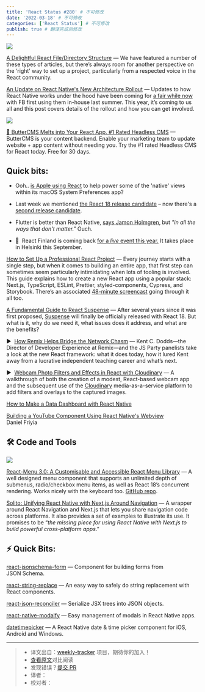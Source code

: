 ```yaml
---
title: 'React Status #280' # 不可修改
date: '2022-03-18' # 不可修改
categories: ['React Status'] # 不可修改
publish: true # 翻译完成后修改
---
```


[![](https://res.cloudinary.com/cpress/image/upload/w_1280,e_sharpen:60/v1647446598/iwfikud5skbmjt6pecw8.jpg)](https://react.statuscode.com/link/121000/web)

<!--以上是预览信息，图片一张或限制百字左右，前者优先，全文请使用二级及以下标题-->
<!-- more -->

[A Delightful React File/Directory Structure](https://react.statuscode.com/link/121000/web "www.joshwcomeau.com") — We have featured a number of these types of articles, but there’s always room for another perspective on the ‘right’ way to set up a project, particularly from a respected voice in the React community.

[An Update on React Native's New Architecture Rollout](https://react.statuscode.com/link/120993/web "reactnative.dev") — Updates to how React Native works under the hood have been coming for [a fair while now](https://react.statuscode.com/link/120994/web) with FB first using them in-house last summer. This year, it’s coming to us all and this post covers details of the rollout and how you can get involved.

[![](https://copm.s3.amazonaws.com/d52404e9.png)](https://react.statuscode.com/link/120995/web)

[🧈 ButterCMS Melts into Your React App. #1 Rated Headless CMS](https://react.statuscode.com/link/120995/web "buttercms.com") — ButterCMS is your content backend. Enable your marketing team to update website + app content without needing you. Try the #1 rated Headless CMS for React today. Free for 30 days.

## **Quick bits:**

*   Ooh.. [is Apple using React](https://react.statuscode.com/link/121019/web) to help power some of the 'native' views within its macOS System Preferences app?
    
*   Last week we mentioned [the React 18 release candidate](https://react.statuscode.com/link/120996/web) – now there's a [second release candidate](https://react.statuscode.com/link/120997/web).
    
*   Flutter is better than React Native, [says Jamon Holmgren,](https://react.statuscode.com/link/120998/web) but _"in all the ways that don't matter."_ Ouch.
    
*   📅  React Finland is coming back [for a _live_ event this year.](https://react.statuscode.com/link/120999/web) It takes place in Helsinki this September.
    

[How to Set Up a Professional React Project](https://react.statuscode.com/link/120991/web "profy.dev") — Every journey starts with a single step, but when it comes to building an entire app, that first step can sometimes seem particularly intimidating when lots of tooling is involved. This guide explains how to create a new React app using a popular stack: Next.js, TypeScript, ESLint, Prettier, styled-components, Cypress, and Storybook. There’s an associated [48-minute screencast](https://react.statuscode.com/link/120992/web) going through it all too.

[A Fundamental Guide to React Suspense](https://react.statuscode.com/link/121001/web "www.chakshunyu.com") — After several years since it was first proposed, [Suspense](https://react.statuscode.com/link/121002/web) will finally be officially released with React 18. But what is it, why do we need it, what issues does it address, and what are the benefits?


▶  [How Remix Helps Bridge the Network Chasm](https://react.statuscode.com/link/121007/web "changelog.com") — Kent C. Dodds—the Director of Developer Experience at Remix—and the JS Party panelists take a look at the new React framework: what it does today, how it lured Kent away from a lucrative independent teaching career and what’s next.

▶  [Webcam Photo Filters and Effects in React with Cloudinary](https://react.statuscode.com/link/121008/web "www.youtube.com") — A walkthrough of both the creation of a modest, React-based webcam app and the subsequent use of the [Cloudinary](https://react.statuscode.com/link/121009/web) media-as-a-service platform to add filters and overlays to the captured images.

[How to Make a Data Dashboard with React Native](https://react.statuscode.com/link/121010/web "www.influxdata.com")

[Building a YouTube Component Using React Native's Webview](https://react.statuscode.com/link/121011/web)  
Daniel Friyia

## 🛠 Code and Tools

[![](https://res.cloudinary.com/cpress/image/upload/w_1280,e_sharpen:60/vkeeo2fqs1fyqezpelao.jpg)](https://react.statuscode.com/link/121012/web)

[React-Menu 3.0: A Customisable and Accessible React Menu Library](https://react.statuscode.com/link/121012/web "szhsin.github.io") — A well designed menu component that supports an unlimited depth of submenus, radio/checkbox menu items, as well as React 18’s concurrent rendering. Works nicely with the keyboard too. [GitHub repo](https://react.statuscode.com/link/121013/web).

[Solito: Unifying React Native with Next.js Around Navigation](https://react.statuscode.com/link/121014/web "solito.dev") — A wrapper around React Navigation and Next.js that lets you share navigation code across platforms. It also provides a set of examples to illustrate its use. It promises to be “_the missing piece for using React Native with Next.js to build powerful cross-platform apps_.”

## ⚡️ Quick Bits:

[react-jsonschema-form](https://react.statuscode.com/link/121020/web) — Component for building forms from JSON Schema.

[react-string-replace](https://react.statuscode.com/link/121015/web) — An easy way to safely do string replacement with React components.

[react-json-reconciler](https://react.statuscode.com/link/121016/web) — Serialize JSX trees into JSON objects.

[react-native-modalfy](https://react.statuscode.com/link/121017/web) — Easy management of modals in React Native apps.

[datetimepicker](https://react.statuscode.com/link/121018/web) — A React Native date & time picker component for iOS, Android and Windows.

---
> * 译文出自：[weekly-tracker](https://github.com/FEDarling/weekly-tracker) 项目，期待你的加入！
> * [查看原文](https://react.statuscode.com/issues/280)对比阅读
> * 发现错误？[提交 PR](https://github.com/FEDarling/weekly-tracker/blob/main/weeklys/react_status/280)
> * 译者：
> * 校对者：
